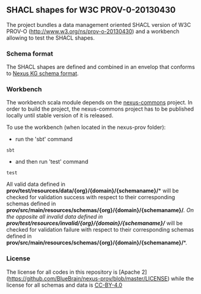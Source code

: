 ## SHACL shapes for W3C PROV-0-20130430

The project bundles a data management oriented SHACL version of W3C PROV-O (http://www.w3.org/ns/prov-o-20130430)
and a workbench allowing to test the SHACL shapes.
 

### Schema format

The SHACL shapes are defined and combined in an envelop that conforms to [Nexus KG schema format](https://bbp-nexus.epfl.ch/dev/schema-documentation/documentation/shacl-schemas.html#nexus-kg-schemas).


### Workbench

The workbench scala module depends on the [nexus-commons](https://github.com/bluebrain/nexus-commons) project.
In order to build the project, the  nexus-commons project has to be published locally until stable version of it is released.

To use the workbench (when located in the nexus-prov folder):

* run the 'sbt' command

```
sbt
```

* and then run 'test' command

```
test
```

All valid data defined in **prov/test/resources/data/{org}/{domain}/{schemaname}/*** will be checked for validation success with respect to their corresponding schemas defined in **prov/src/main/resources/schemas/{org}/{domain}/{schemaname}/***.
On the opposite all invalid data defined in **prov/test/resources/invalid/{org}/{domain}/{schemaname}/*** will be checked for validation failure with respect to their corresponding schemas defined in **prov/src/main/resources/schemas/{org}/{domain}/{schemaname}/***.

### License

The license for all codes in this repository is [Apache 2] (https://github.com/BlueBrain/nexus-prov/blob/master/LICENSE) while the license for all schemas and data is [CC-BY-4.0](https://github.com/BlueBrain/nexus-prov/blob/master/modules/prov/src/main/resources/LICENSE)
